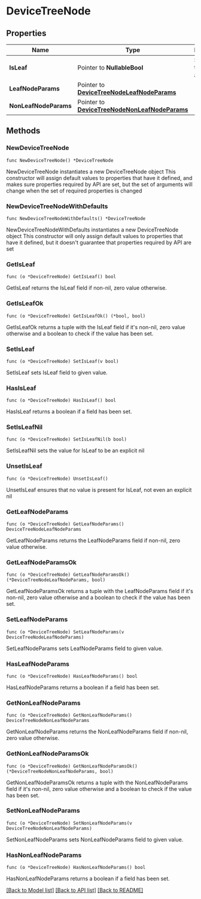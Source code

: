 # DeviceTreeNode

## Properties

Name | Type | Description | Notes
------------ | ------------- | ------------- | -------------
**IsLeaf** | Pointer to **NullableBool** | Specifies if the node is a leaf node. | [optional] 
**LeafNodeParams** | Pointer to [**DeviceTreeNodeLeafNodeParams**](DeviceTreeNodeLeafNodeParams.md) |  | [optional] 
**NonLeafNodeParams** | Pointer to [**DeviceTreeNodeNonLeafNodeParams**](DeviceTreeNodeNonLeafNodeParams.md) |  | [optional] 

## Methods

### NewDeviceTreeNode

`func NewDeviceTreeNode() *DeviceTreeNode`

NewDeviceTreeNode instantiates a new DeviceTreeNode object
This constructor will assign default values to properties that have it defined,
and makes sure properties required by API are set, but the set of arguments
will change when the set of required properties is changed

### NewDeviceTreeNodeWithDefaults

`func NewDeviceTreeNodeWithDefaults() *DeviceTreeNode`

NewDeviceTreeNodeWithDefaults instantiates a new DeviceTreeNode object
This constructor will only assign default values to properties that have it defined,
but it doesn't guarantee that properties required by API are set

### GetIsLeaf

`func (o *DeviceTreeNode) GetIsLeaf() bool`

GetIsLeaf returns the IsLeaf field if non-nil, zero value otherwise.

### GetIsLeafOk

`func (o *DeviceTreeNode) GetIsLeafOk() (*bool, bool)`

GetIsLeafOk returns a tuple with the IsLeaf field if it's non-nil, zero value otherwise
and a boolean to check if the value has been set.

### SetIsLeaf

`func (o *DeviceTreeNode) SetIsLeaf(v bool)`

SetIsLeaf sets IsLeaf field to given value.

### HasIsLeaf

`func (o *DeviceTreeNode) HasIsLeaf() bool`

HasIsLeaf returns a boolean if a field has been set.

### SetIsLeafNil

`func (o *DeviceTreeNode) SetIsLeafNil(b bool)`

 SetIsLeafNil sets the value for IsLeaf to be an explicit nil

### UnsetIsLeaf
`func (o *DeviceTreeNode) UnsetIsLeaf()`

UnsetIsLeaf ensures that no value is present for IsLeaf, not even an explicit nil
### GetLeafNodeParams

`func (o *DeviceTreeNode) GetLeafNodeParams() DeviceTreeNodeLeafNodeParams`

GetLeafNodeParams returns the LeafNodeParams field if non-nil, zero value otherwise.

### GetLeafNodeParamsOk

`func (o *DeviceTreeNode) GetLeafNodeParamsOk() (*DeviceTreeNodeLeafNodeParams, bool)`

GetLeafNodeParamsOk returns a tuple with the LeafNodeParams field if it's non-nil, zero value otherwise
and a boolean to check if the value has been set.

### SetLeafNodeParams

`func (o *DeviceTreeNode) SetLeafNodeParams(v DeviceTreeNodeLeafNodeParams)`

SetLeafNodeParams sets LeafNodeParams field to given value.

### HasLeafNodeParams

`func (o *DeviceTreeNode) HasLeafNodeParams() bool`

HasLeafNodeParams returns a boolean if a field has been set.

### GetNonLeafNodeParams

`func (o *DeviceTreeNode) GetNonLeafNodeParams() DeviceTreeNodeNonLeafNodeParams`

GetNonLeafNodeParams returns the NonLeafNodeParams field if non-nil, zero value otherwise.

### GetNonLeafNodeParamsOk

`func (o *DeviceTreeNode) GetNonLeafNodeParamsOk() (*DeviceTreeNodeNonLeafNodeParams, bool)`

GetNonLeafNodeParamsOk returns a tuple with the NonLeafNodeParams field if it's non-nil, zero value otherwise
and a boolean to check if the value has been set.

### SetNonLeafNodeParams

`func (o *DeviceTreeNode) SetNonLeafNodeParams(v DeviceTreeNodeNonLeafNodeParams)`

SetNonLeafNodeParams sets NonLeafNodeParams field to given value.

### HasNonLeafNodeParams

`func (o *DeviceTreeNode) HasNonLeafNodeParams() bool`

HasNonLeafNodeParams returns a boolean if a field has been set.


[[Back to Model list]](../README.md#documentation-for-models) [[Back to API list]](../README.md#documentation-for-api-endpoints) [[Back to README]](../README.md)


